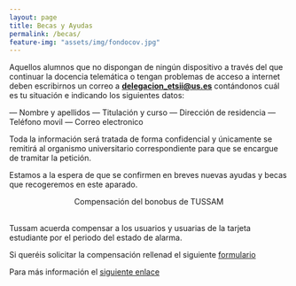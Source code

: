 ```yaml
---
layout: page
title: Becas y Ayudas
permalink: /becas/
feature-img: "assets/img/fondocov.jpg"
---
```


Aquellos alumnos que no dispongan de ningún dispositivo a través del que continuar la docencia telemática o tengan problemas de acceso a internet deben escribirnos un correo a **delegacion_etsii@us.es** contándonos cuál es tu situación e indicando los siguientes datos:

— Nombre y apellidos
— Titulación y curso
— Dirección de residencia
— Teléfono movil
— Correo electronico

Toda la información será tratada de forma confidencial y únicamente se remitirá al organismo universitario correspondiente para que se encargue de tramitar la petición.

Estamos a la espera de que se confirmen en breves nuevas ayudas y becas que recogeremos en este aparado.


<div align="center"<b> Compensación del bonobus de TUSSAM </b></div>
<br>

Tussam acuerda compensar a los usuarios y usuarias de la tarjeta estudiante por el periodo del estado de alarma.


Si queréis solicitar la compensación rellenad el siguiente [formulario](https://www.tussam.es/es/formulario-tarjeta-estudiantes-compensacion)


Para más información el [siguiente enlace](https://t.co/wpUObwtvza?amp=1)
